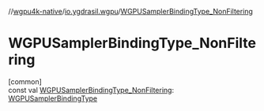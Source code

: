 //[wgpu4k-native](../../index.md)/[io.ygdrasil.wgpu](index.md)/[WGPUSamplerBindingType_NonFiltering](-w-g-p-u-sampler-binding-type_-non-filtering.md)

# WGPUSamplerBindingType_NonFiltering

[common]\
const val [WGPUSamplerBindingType_NonFiltering](-w-g-p-u-sampler-binding-type_-non-filtering.md): [WGPUSamplerBindingType](-w-g-p-u-sampler-binding-type/index.md)